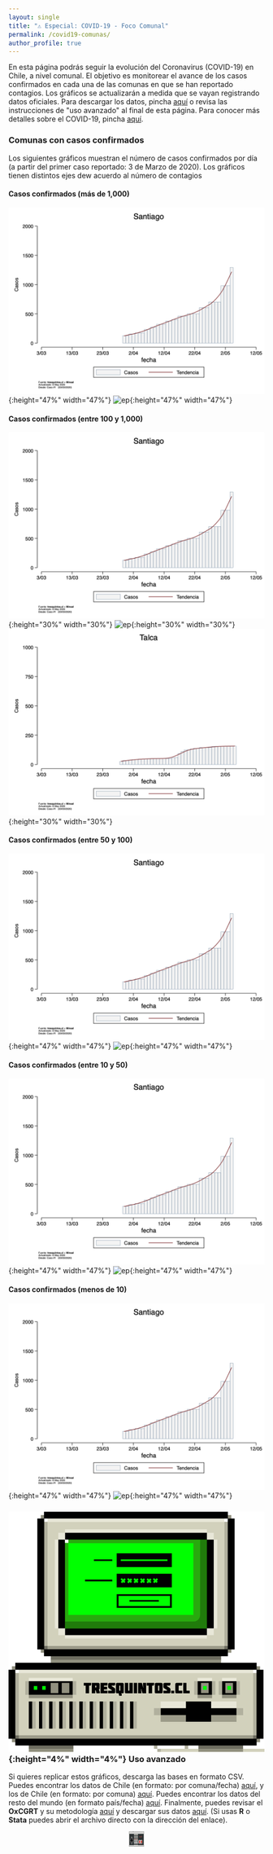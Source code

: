 ```yaml
---
layout: single
title: "⚠️ Especial: COVID-19 - Foco Comunal"
permalink: /covid19-comunas/
author_profile: true
---
```


En esta página podrás seguir la evolución del Coronavirus (COVID-19) en Chile, a nivel comunal. El objetivo es monitorear el avance de los casos confirmados en cada una de las comunas en que se han reportado contagios. Los gráficos se actualizarán a medida que se vayan registrando datos oficiales. Para descargar los datos, pincha [aquí](https://www.minsal.cl/nuevo-coronavirus-2019-ncov/casos-confirmados-en-chile-covid-19/) o revisa las instrucciones de "uso avanzado" al final de esta página. Para conocer más detalles sobre el COVID-19, pincha [aquí](https://www.minsal.cl/nuevo-coronavirus-2019-ncov/).


### Comunas con casos confirmados

Los siguientes gráficos muestran el número de casos confirmados por día (a partir del primer caso reportado: 3 de Marzo de 2020). Los gráficos tienen distintos ejes dew acuerdo al número de contagios


#### Casos confirmados (más de 1,000)

![ep](/images/covid19/comunas/Santiago.png){:height="47%" width="47%"}
![ep](/images/covid19/comunas/Puente_Alto.png){:height="47%" width="47%"}


#### Casos confirmados (entre 100 y 1,000)


![ep](/images/covid19/comunas/Santiago.png){:height="30%" width="30%"}
![ep](/images/covid19/comunas/Puente_Alto.png){:height="30%" width="30%"}
![ep](/images/covid19/comunas/Talca.png){:height="30%" width="30%"}


#### Casos confirmados (entre 50 y 100)

![ep](/images/covid19/comunas/Santiago.png){:height="47%" width="47%"}
![ep](/images/covid19/comunas/Puente_Alto.png){:height="47%" width="47%"}



#### Casos confirmados (entre 10 y 50)

![ep](/images/covid19/comunas/Santiago.png){:height="47%" width="47%"}
![ep](/images/covid19/comunas/Puente_Alto.png){:height="47%" width="47%"}


#### Casos confirmados (menos de 10)

![ep](/images/covid19/comunas/Santiago.png){:height="47%" width="47%"}
![ep](/images/covid19/comunas/Puente_Alto.png){:height="47%" width="47%"}



### ![ep](/images/pc.png){:height="4%" width="4%"} Uso avanzado

Si quieres replicar estos gráficos, descarga las bases en formato CSV. Puedes encontrar los datos de Chile (en formato: por comuna/fecha) [aquí](https://raw.githubusercontent.com/tresquintos/tresquintos.github.io/master/files/covid19_chile_fechacomuna1.csv), y los de Chile (en formato: por comuna) [aquí](https://raw.githubusercontent.com/tresquintos/tresquintos.github.io/master/files/covid19_chile_fechacomuna2.csv). Puedes encontrar los datos del resto del mundo (en formato país/fecha) [aquí](https://raw.githubusercontent.com/tresquintos/tresquintos.github.io/master/files/covid19_mundo_fechapais.csv). Finalmente, puedes revisar el **OxCGRT** y su metodología [aquí](https://www.bsg.ox.ac.uk/research/research-projects/coronavirus-government-response-tracker) y descargar sus datos [aquí](https://raw.githubusercontent.com/tresquintos/tresquintos.github.io/master/files/covid19_stringency.csv). (Si usas **R** o **Stata** puedes abrir el archivo directo con la dirección del enlace).

<style>
.aligncenter {
    text-align: center;
}
</style>
<p class="aligncenter">
    <img src="/images/nes.png" width="30" height="30" alt="konami" />
</p>
<script src="/js/topsecret.js"></script>


<!-- Favicon -->
<link rel="apple-touch-icon" sizes="180x180" href="/apple-touch-icon.png">
<link rel="icon" type="image/png" sizes="32x32" href="/favicon-32x32.png">
<link rel="icon" type="image/png" sizes="16x16" href="/favicon-16x16.png">
<link rel="manifest" href="/site.webmanifest">
<link rel="mask-icon" href="/safari-pinned-tab.svg" color="#5bbad5">
<meta name="msapplication-TileColor" content="#b91d47">
<meta name="theme-color" content="#ffffff">
